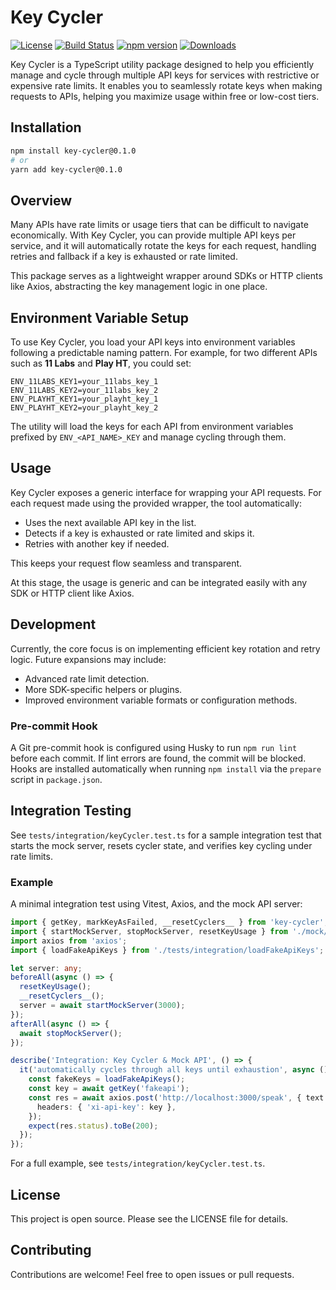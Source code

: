 # Key Cycler

[![License](https://img.shields.io/badge/license-MIT-blue)](LICENSE) [![Build Status](https://img.shields.io/github/actions/workflow/status/AssortedFood/key-cycler/ci.yml?branch=main)](https://github.com/AssortedFood/key-cycler/actions) [![npm version](https://img.shields.io/npm/v/key-cycler)](https://www.npmjs.com/package/key-cycler) [![Downloads](https://img.shields.io/npm/dm/key-cycler)](https://www.npmjs.com/package/key-cycler)

Key Cycler is a TypeScript utility package designed to help you efficiently manage and cycle through multiple API keys for services with restrictive or expensive rate limits. It enables you to seamlessly rotate keys when making requests to APIs, helping you maximize usage within free or low-cost tiers.

## Installation

```bash
npm install key-cycler@0.1.0
# or
yarn add key-cycler@0.1.0
```

## Overview

Many APIs have rate limits or usage tiers that can be difficult to navigate economically. With Key Cycler, you can provide multiple API keys per service, and it will automatically rotate the keys for each request, handling retries and fallback if a key is exhausted or rate limited.

This package serves as a lightweight wrapper around SDKs or HTTP clients like Axios, abstracting the key management logic in one place.

## Environment Variable Setup

To use Key Cycler, you load your API keys into environment variables following a predictable naming pattern. For example, for two different APIs such as **11 Labs** and **Play HT**, you could set:

```
ENV_11LABS_KEY1=your_11labs_key_1
ENV_11LABS_KEY2=your_11labs_key_2
ENV_PLAYHT_KEY1=your_playht_key_1
ENV_PLAYHT_KEY2=your_playht_key_2
```

The utility will load the keys for each API from environment variables prefixed by `ENV_<API_NAME>_KEY` and manage cycling through them.

## Usage

Key Cycler exposes a generic interface for wrapping your API requests. For each request made using the provided wrapper, the tool automatically:

- Uses the next available API key in the list.
- Detects if a key is exhausted or rate limited and skips it.
- Retries with another key if needed.

This keeps your request flow seamless and transparent.

At this stage, the usage is generic and can be integrated easily with any SDK or HTTP client like Axios.

## Development

Currently, the core focus is on implementing efficient key rotation and retry logic. Future expansions may include:

  - Advanced rate limit detection.
  - More SDK-specific helpers or plugins.
  - Improved environment variable formats or configuration methods.

### Pre-commit Hook

A Git pre-commit hook is configured using Husky to run `npm run lint` before each commit. If lint errors are found, the commit will be blocked. Hooks are installed automatically when running `npm install` via the `prepare` script in `package.json`.

## Integration Testing

See `tests/integration/keyCycler.test.ts` for a sample integration test that starts the mock server, resets cycler state, and verifies key cycling under rate limits.

### Example

A minimal integration test using Vitest, Axios, and the mock API server:

```ts
import { getKey, markKeyAsFailed, __resetCyclers__ } from 'key-cycler';
import { startMockServer, stopMockServer, resetKeyUsage } from './mock/fakeApiServer';
import axios from 'axios';
import { loadFakeApiKeys } from './tests/integration/loadFakeApiKeys';

let server: any;
beforeAll(async () => {
  resetKeyUsage();
  __resetCyclers__();
  server = await startMockServer(3000);
});
afterAll(async () => {
  await stopMockServer();
});

describe('Integration: Key Cycler & Mock API', () => {
  it('automatically cycles through all keys until exhaustion', async () => {
    const fakeKeys = loadFakeApiKeys();
    const key = await getKey('fakeapi');
    const res = await axios.post('http://localhost:3000/speak', { text: 'Hello' }, {
      headers: { 'xi-api-key': key },
    });
    expect(res.status).toBe(200);
  });
});

```

For a full example, see `tests/integration/keyCycler.test.ts`.

## License

This project is open source. Please see the LICENSE file for details.

## Contributing

Contributions are welcome! Feel free to open issues or pull requests.
